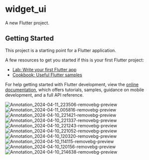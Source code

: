 # widget_ui

A new Flutter project.

## Getting Started

This project is a starting point for a Flutter application.

A few resources to get you started if this is your first Flutter project:

- [Lab: Write your first Flutter app](https://docs.flutter.dev/get-started/codelab)
- [Cookbook: Useful Flutter samples](https://docs.flutter.dev/cookbook)

For help getting started with Flutter development, view the
[online documentation](https://docs.flutter.dev/), which offers tutorials,
samples, guidance on mobile development, and a full API reference.


![Annotation_2024-04-11_223506-removebg-preview](https://github.com/AishwaryaBaisane/widget_ui/assets/149373597/7944af5e-762c-458c-829b-7176512ddd04)
![Annotation_2024-04-11_005816-removebg-preview](https://github.com/AishwaryaBaisane/widget_ui/assets/149373597/2cc72ef1-925e-4acc-931f-6189ba1aecfa)
![Annotation_2024-04-10_221421-removebg-preview](https://github.com/AishwaryaBaisane/widget_ui/assets/149373597/8a19334c-0d42-40a9-ad08-558b7e360a75)
![Annotation_2024-04-10_221337-removebg-preview](https://github.com/AishwaryaBaisane/widget_ui/assets/149373597/0fb796c2-ff8e-42f1-b9b3-d7b76d0071fa)
![Annotation_2024-04-10_221243-removebg-preview](https://github.com/AishwaryaBaisane/widget_ui/assets/149373597/f5c26995-9628-4caf-94fb-3a4bedd52b9f)
![Annotation_2024-04-10_221052-removebg-preview](https://github.com/AishwaryaBaisane/widget_ui/assets/149373597/634d2137-c99d-42da-b7da-be84782ff36e)
![Annotation_2024-04-10_120320-removebg-preview](https://github.com/AishwaryaBaisane/widget_ui/assets/149373597/617a5466-aece-4924-b793-2e1a5773f3d5)
![Annotation_2024-04-10_114115-removebg-preview](https://github.com/AishwaryaBaisane/widget_ui/assets/149373597/3a8b7f15-2a65-4c50-9f22-29e2c3db33c1)
![Annotation_2024-04-10_120156-removebg-preview](https://github.com/AishwaryaBaisane/widget_ui/assets/149373597/2364b069-70e8-4076-bf38-4414c7e2f5ea)
![Annotation_2024-04-10_214638-removebg-preview](https://github.com/AishwaryaBaisane/widget_ui/assets/149373597/9937a83d-4bbe-471c-b4aa-dcc286b3df7e)

